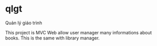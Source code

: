 # qlgt
Quản lý giáo trình

This project is MVC Web allow user manager many informations about books. This is the same with library manager.
